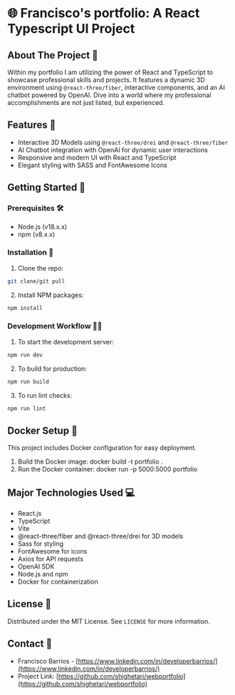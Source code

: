# 🌐 Francisco's portfolio: A React Typescript UI Project

## About The Project 📜
Within my portfolio I am utilizing the power of React and TypeScript to showcase professional skills and projects. It features a dynamic 3D environment using `@react-three/fiber`, interactive components, and an AI chatbot powered by OpenAI. Dive into a world where my professional accomplishments are not just listed, but experienced.

## Features 🌟
- Interactive 3D Models using `@react-three/drei` and `@react-three/fiber`
- AI Chatbot integration with OpenAI for dynamic user interactions
- Responsive and modern UI with React and TypeScript
- Elegant styling with SASS and FontAwesome Icons

## Getting Started 🚀

### Prerequisites 🛠️
- Node.js (v18.x.x)
- npm (v8.x.x)

### Installation 💾
1. Clone the repo:
```bash
git clone/git pull
```
2. Install NPM packages:
```bash
npm install
```

### Development Workflow 👨‍💻
1. To start the development server:
```bash
npm run dev
```
2. To build for production:
```bash
npm run build
```
3. To run lint checks:
```bash
npm run lint
```
## Docker Setup 🐳
This project includes Docker configuration for easy deployment.

1. Build the Docker image: docker build -t portfolio .
2. Run the Docker container: docker run -p 5000:5000 portfolio

## Major Technologies Used 💻
- React.js
- TypeScript
- Vite
- @react-three/fiber and @react-three/drei for 3D models
- Sass for styling
- FontAwesome for icons
- Axios for API requests
- OpenAI SDK
- Node.js and npm
- Docker for containerization

## License 📄
Distributed under the MIT License. See `LICENSE` for more information.

## Contact 📧
- Francisco Barrios - [https://www.linkedin.com/in/developerbarrios/](https://www.linkedin.com/in/developerbarrios/)
- Project Link: [https://github.com/shighetari/webportfolio](https://github.com/shighetari/webportfolio)

